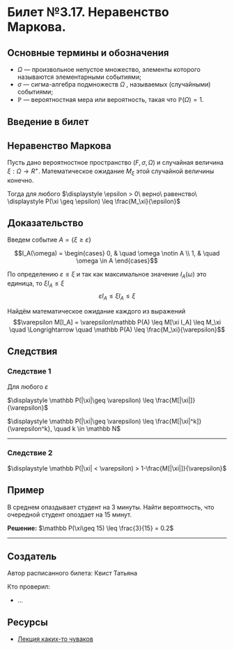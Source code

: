 # Билет №3.17. Неравенство Маркова.

<!-- **Краткое определение:** бла-бла-бла    -->
<!-- **Длинное определение:** бла-бла-бла -->

## Основные термины и обозначения

- $\Omega$  — произвольное непустое множество, элементы которого называются элементарными событиями;  
- $\sigma$ — сигма-алгебра подмножеств ${\displaystyle \Omega }$ , называемых (случайными) событиями;  
- ${\displaystyle \mathbb {P} }$  — вероятностная мера или вероятность, такая что ${\displaystyle \mathbb {P} (\Omega )=1}$.

## Введение в билет

## Неравенство Маркова
Пусть дано вероятностное пространство $(F, \sigma, \Omega)$ 
и случайная величина $\xi: \Omega \to R^+$. 
Математическое ожидание $M_\xi$ этой случайной величины конечно. 

Тогда для любого $\displaystyle \epsilon > 0\ верно\ равенство\ \displaystyle P(\xi \geq \epsilon) \leq \frac{M_\xi}{\epsilon}$

## Доказательство 

Введем событие $A = \lbrace \xi \geq \varepsilon \rbrace$ 

$$I_A(\omega) = \begin{cases} 0, & \quad \omega \notin A \\ 1, & \quad \omega \in A \end{cases}$$

По определению $\varepsilon \leq \xi$ и 
так как максимальное значение $I_A(\omega)$ 
это единица, то $\xi I_A \leq \xi$   
$$\varepsilon I_A \leq \xi I_A \leq \xi$$


Найдём математическое ожидание каждого из выражений  
$$\varepsilon M[I_A] = \varepsilon\mathbb P(A) \leq M[\xi I_A] \leq M_\xi \quad \Longrightarrow \quad \mathbb P(A) \leq \frac{M_\xi}{\varepsilon}$$

## Следствия
### Следствие 1
Для любого $\varepsilon$

$\displaystyle \mathbb P(|\xi|\geq \varepsilon) \leq \frac{M[|\xi|]}{\varepsilon}$

$\displaystyle \mathbb P(|\xi|\geq \varepsilon) \leq \frac{M[|\xi|^k]}{\varepsilon^k}, \quad k \in \mathbb N$

---

### Следствие 2

$\displaystyle \mathbb P(|\xi| < \varepsilon) > 1-\frac{M[|\xi|]}{\varepsilon}$

## Пример

В среднем опаздывает студент на 3 минуты. Найти вероятность, что очередной студент опоздает на 15 минут.

**Решение:** $\mathbb P(\xi\geq 15) \leq \frac{3}{15} = 0.2$

---
## Создатель

Автор расписанного билета: Квист Татьяна

Кто проверил:
- ...

## Ресурсы
- [Лекция каких-то чуваков](https://eduardgorbunov.github.io/assets/files/Seminar10_675_with_solutions.pdf)
